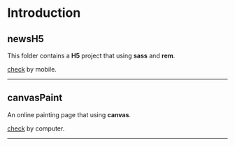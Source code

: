 Introduction
===

## newsH5

This folder contains a **H5** project that using **sass** and **rem**.

[check](http://hujienan.github.io/web-demo/newsH5/newsH5.html) by mobile.

---

## canvasPaint

An online painting page that using **canvas**.

[check](http://hujienan.github.io/web-demo/canvasPaint.html) by computer.

---


